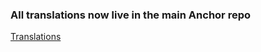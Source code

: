 ### All translations now live in the main Anchor repo

[Translations](https://github.com/anchorcms/anchor-cms/tree/master/anchor/language)
